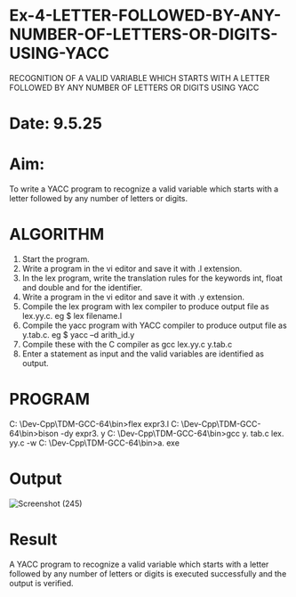 # Ex-4-LETTER-FOLLOWED-BY-ANY-NUMBER-OF-LETTERS-OR-DIGITS-USING-YACC
RECOGNITION OF A VALID VARIABLE WHICH STARTS WITH A LETTER FOLLOWED BY ANY NUMBER OF LETTERS OR DIGITS USING YACC
# Date: 9.5.25
# Aim:
To write a YACC program to recognize a valid variable which starts with a letter followed by any number of letters or digits.
# ALGORITHM
1.	Start the program.
2.	Write a program in the vi editor and save it with .l extension.
3.	In the lex program, write the translation rules for the keywords int, float and double and for the identifier.
4.	Write a program in the vi editor and save it with .y extension.
5.	Compile the lex program with lex compiler to produce output file as lex.yy.c. eg $ lex filename.l
6.	Compile the yacc program with YACC compiler to produce output file as y.tab.c. eg $ yacc –d arith_id.y
7.	Compile these with the C compiler as gcc lex.yy.c y.tab.c
8.	Enter a statement as input and the valid variables are identified as output.
# PROGRAM

C: \Dev-Cpp\TDM-GCC-64\bin>flex expr3.l
C: \Dev-Cpp\TDM-GCC-64\bin>bison -dy expr3. y
C: \Dev-Cpp\TDM-GCC-64\bin>gcc y. tab.c lex. yy.c -w
C: \Dev-Cpp\TDM-GCC-64\bin>a. exe
# Output
![Screenshot (245)](https://github.com/user-attachments/assets/ea407f38-9ec1-4ea7-8cea-f8769982f7a0)

# Result
A YACC program to recognize a valid variable which starts with a letter followed by any number of letters or digits is executed successfully and the output is verified.
